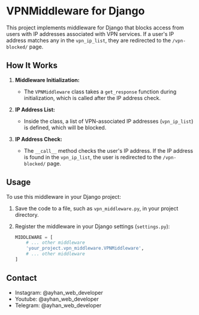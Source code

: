 # VPNMiddleware for Django

This project implements middleware for Django that blocks access from users with IP addresses associated with VPN services. If a user's IP address matches any in the `vpn_ip_list`, they are redirected to the `/vpn-blocked/` page.

## How It Works

1. **Middleware Initialization:**
   - The `VPNMiddleware` class takes a `get_response` function during initialization, which is called after the IP address check.

2. **IP Address List:**
   - Inside the class, a list of VPN-associated IP addresses (`vpn_ip_list`) is defined, which will be blocked.

3. **IP Address Check:**
   - The `__call__` method checks the user's IP address. If the IP address is found in the `vpn_ip_list`, the user is redirected to the `/vpn-blocked/` page.

## Usage

To use this middleware in your Django project:

1. Save the code to a file, such as `vpn_middleware.py`, in your project directory.

2. Register the middleware in your Django settings (`settings.py`):

   ```python
   MIDDLEWARE = [
       # ... other middleware
       'your_project.vpn_middleware.VPNMiddleware',
       # ... other middleware
   ]
   ```


## Contact

* Instagram: @ayhan_web_developer
* Youtube: @ayhan_web_developer
* Telegram: @ayhan_web_developer